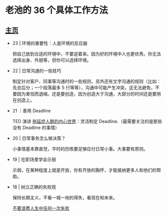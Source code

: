 # 老池的 36 个具体工作方法

## [主页](https://note.mowen.cn/note-intro/?noteUuid=vHjQ211wpeK_k5jdy9moH)

- 23 | 环境的重要性：人是环境的反应器

  把自己放到合适的环境中，不要逆着来。因为好的环境中人也更优秀。你无法选择出身、外貌等，但你可以选择环境。

- 22 | 日常沟通的一些技巧

  制定针对客户、同事等沟通时的一些规则，另外还有文字沟通的规则（比如：先总后分；一个段落最多 5 行等等），沟通中可能产生冲突，这无法避免，不要因为害怕而退缩。还是要创造，因为创造大于沟通，大部分的时间还是要用在创造上。

- 21 ｜善用 Deadline

  TED 演讲 [拖延症人群的内心世界](https://www.bilibili.com/video/BV1Pt411X7Vc/?vd_source=2e47c67f207997db93d10da6423638e1)：灵活制定 Deadline.（最需要关注的是那些没有 Deadline 的事情）

- 20 | 日常事务怎么做决策？

  小事情基本靠直觉，平时的历练要足够应付日常小事。大事要有原则。

- 19 | 在职场里学会示弱

  示弱，在某种程度上就是开放，你有开放的胸怀，才能接纳更多人和他们的帮助。

- 18 | 树立正确的失败观

  保持长期主义，不看一城一地的得失，看现在和未来。

  [不要浪费人生中任何一次失败](https://mp.weixin.qq.com/s/uCvO18xKRVvmNwUILXzebw)
